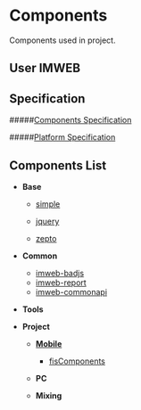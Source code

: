 # Components
Components used in project.

## User IMWEB

## Specification

#####[Components Specification](https://github.com/webryan/lego.imweb.io/blob/master/docs/STANDARD.md)

#####[Platform Specification](https://github.com/webryan/lego.imweb.io/blob/master/docs/PLATFORM-STANDARD.md)

## Components List

+	**Base**

	+	[simple](https://github.com/imweb/Components/tree/master/base/Simple)

	+	[jquery](https://github.com/jquery/jquery)

	+	[zepto](https://github.com/madrobby/zepto)
	
+	**Common**

	+	[imweb-badjs](https://github.com/imweb/Components/tree/master/common/imweb-badjs)
	+	[imweb-report](https://github.com/imweb/Components/tree/master/common/imweb-report)
	+	[imweb-commonapi](https://github.com/imweb/Components/tree/master/common/imweb-commonapi)

+	**Tools**

+	**Project**

	+	**[Mobile](https://github.com/imweb/mobile)**

		+	[fisComponents](https://github.com/imweb/mobile/tree/master/src/fisComponents)

	+	**PC**

	+	**Mixing**
